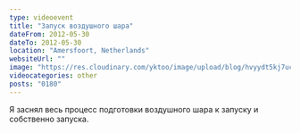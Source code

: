 ```yaml
---
type: videoevent
title: "Запуск воздушного шара"
dateFrom: 2012-05-30
dateTo: 2012-05-30
location: "Amersfoort, Netherlands"
websiteUrl: ""
image: "https://res.cloudinary.com/yktoo/image/upload/blog/hvyydt5kj7uc1793.jpg"
videocategories: other
posts: "0180"
---
```


Я заснял весь процесс подготовки воздушного шара к запуску и собственно запуска.
